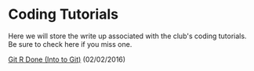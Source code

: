  # Coding Tutorials
Here we will store the write up associated with the club's coding tutorials. Be sure to check here if you miss one. 

[Git R Done (Into to Git)](https://github.com/BrockCSC/coding-tutorials/blob/master/INTRO%20TO%20GIT/Git%20'er%20Done%20Workshop.pdf) (02/02/2016)

